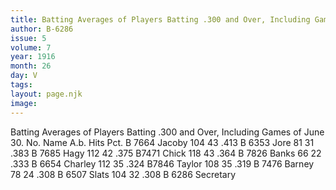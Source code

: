 ```yaml
---
title: Batting Averages of Players Batting .300 and Over, Including Games of June 30
author: B-6286
issue: 5
volume: 7
year: 1916
month: 26
day: V
tags:
layout: page.njk
image:
---
```

Batting Averages of Players Batting .300 and Over, Including Games of June 30.       No. Name A.b. Hits Pct. B 7664 Jacoby 104 43 .413 B 6353 Jore 81 31 .383 B 7685 Hagy 112 42 .375 B7471 Chick 118 43 .364 B 7826 Banks 66 22 .333 B 6654 Charley 112 35 .324 B7846 Taylor 108 35 .319 B 7476 Barney 78 24 .308 B 6507 Slats 104 32 .308       B 6286 Secretary    

